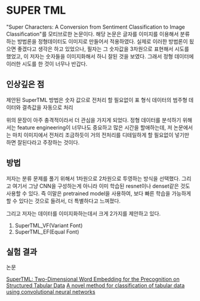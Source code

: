 # SUPER TML

[]("./imgs/tabular_to_img.PNG")

"Super Characters: A Conversion from Sentiment Classification to Image Classification"를 모티브로한 논문이다. 
해당 논문은 글자를 이미지를 이용해서 분류하는 방법론을 정형데이터도 이미지로 만들어서 적용하였다. 
실제로 이러한 방법론이 됬으면 좋겠다고 생각은 하고 있었으나, 필자는 그 숫자값을 3차원으로 표현해서 시도를 했었고, 이 저자는 숫자들을 이미지화해서 하니 잘된 것을 보였다. 그래서 정형 데이터에 이러한 시도를 한 것이 너무나 반갑다.

## 인상깊은 점

제안된 SuperTML 방법은 숫자 값으로 전처리 할 필요없이 표 형식 데이터의 범주형 데이터와 결측값을 자동으로 처리

위의 문장이 아주 충격적이라서 더 관심을 가지게 되었다.
정형 데이터를 분석하기 위해서는 feature engineering이 너무나도 중요하고 많은 시간을 할애하는데, 저 논문에서는 마치 이미지에서 전처리 조금하듯이 거의 전처리를 디테일하게 할 필요없이 넣기만 하면 잘된다라고 주장하는 것이다. 

## 방법

저자는 분류 문제를 풀기 위해서 1차원으로 2차원으로 투영하는 방식을 선택했다. 그리고 여기서 그냥 CNN을 구성하는게 아니라 이미 학습된 resnet이나 denset같은 것도 사용할 수 있다. 즉 이말은 pretrained model을 사용하여, 보다 빠른 학습을 가능하게 할 수 있다는 것으로 들려서, 더 특별하다고 느껴졌다.

그리고 저자는 데이터를 이미지화하는데서 크게 2가지를 제안하고 있다.
1. SuperTML_VF(Variant Font)
2. SuperTML_EF(Equal Font)

[]("./imgs/data2img.PNG")
[]("./imgs/data2img_2.PNG")

## 실험 결과

[]("./imgs/EXP.PNG")

논문

[SuperTML: Two-Dimensional Word Embedding for the Precognition on Structured Tabular Data](https://arxiv.org/abs/1903.06246)
[A novel method for classification of tabular data using convolutional neural networks](https://www.biorxiv.org/content/10.1101/2020.05.02.074203v1.full)